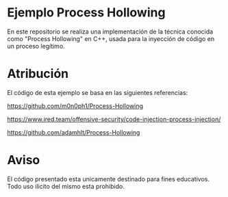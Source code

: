 # Ejemplo Process Hollowing

En este repositorio se realiza una implementación de la técnica conocida como "Process Hollowing" en C++, usada para la inyección de código en un proceso legítimo.

# Atribución

El código de esta ejemplo se basa en las siguientes referencias:

https://github.com/m0n0ph1/Process-Hollowing

https://www.ired.team/offensive-security/code-injection-process-injection/

https://github.com/adamhlt/Process-Hollowing

# Aviso
El código presentado esta unicamente destinado para fines educativos. Todo uso ilicito del mismo esta prohibido.
